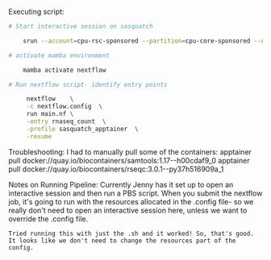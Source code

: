 Executing script: 

``` bash
# Start interactive session on sasquatch

    srun --account=cpu-rsc-sponsored --partition=cpu-core-sponsored --nodes 1 --ntasks 4 --cpus-per-task 1 --pty --mem=32G --time=15:00:00 /bin/bash

# activate mamba environment 

    mamba activate nextflow 

# Run nextflow script- identify entry points 

     nextflow    \
     -c nextflow.config  \
     run main.nf \
     -entry rnaseq_count  \
     -profile sasquatch_apptainer  \
     -resume

```

Troubleshooting: 
    I had to manually pull some of the containers: 
        apptainer pull docker://quay.io/biocontainers/samtools:1.17--h00cdaf9_0
        apptainer pull docker://quay.io/biocontainers/rseqc:3.0.1--py37h516909a_1

    
Notes on Running Pipeline:
    Currently Jenny has it set up to open an interactive session and then run a PBS script. 
    When you submit the nextflow job, it's going to run with the resources allocated in the .config file- so we really don't need to open an interactive session here, unless we want to override the .config file. 

    Tried running this with just the .sh and it worked! So, that's good. It looks like we don't need to change the resources part of the config.